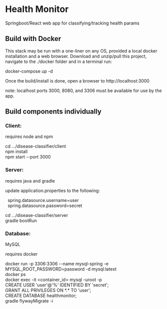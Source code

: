 # Health Monitor
Springboot/React web app for classifying/tracking health params


## Build with Docker
This stack may be run with a one-liner on any OS, provided a local docker installation and a web browser. Download and unzip/pull this project, navigate to the ./docker folder and in a terminal run:

docker-compose up -d

Once the build/install is done, open a browser to http://localhost:3000

note: localhost ports 3000, 8080, and 3306 must be available for use by the app.


## Build components individually

### Client:

requires node and npm

cd .../disease-classifier/client   
npm install  
npm start --port 3000

### Server:

requires java and gradle

update application.properties to the following:  

&nbsp;&nbsp;spring.datasource.username=user  
&nbsp;&nbsp;spring.datasource.password=secret

cd .../disease-classifier/server  
gradle bootRun

### Database:

MySQL

requires docker

docker run -p 3306:3306 --name mysql-spring -e MYSQL_ROOT_PASSWORD=password -d mysql:latest    
docker ps  
docker exec -it <container_id> mysql -uroot -p  
CREATE USER 'user'@'%' IDENTIFIED BY 'secret';   
GRANT ALL PRIVILEGES ON &ast;.&ast; TO 'user';  
CREATE DATABASE healthmonitor;  
gradle flywayMigrate -i   
